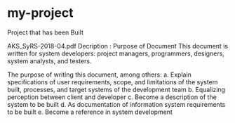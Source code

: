 # my-project
Project that has been Built

AKS_SyRS-2018-04.pdf
Decription :
Purpose of Document
This document is written for system developers: project managers, programmers, designers, system analysts, and testers. 

The purpose of writing this document, among others: 
a. Explain specifications of user requirements, scope, and limitations of the system built, processes, and target systems of the development team 
b. Equalizing perception between client and developer 
c. Become a description of the system to be built 
d. As documentation of information system requirements to be built 
e. Become a reference in system development
